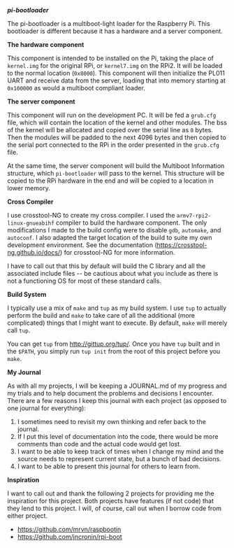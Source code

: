 ***pi-bootloader***

The pi-bootloader is a multiboot-light loader for the Raspberry Pi.  This bootloader is different because it has a hardware and a server component.

**The hardware component**

This component is intended to be installed on the Pi, taking the place of `kernel.img` for the original RPi, or `kernel7.img` on the RPi2.  It will be loaded to the normal location (`0x8000`).  This component will then initialize the PL011 UART and receive data from the server, loading that into memory starting at `0x100000` as would a multiboot compliant loader.

**The server component**

This component will run on the development PC.  It will be fed a `grub.cfg` file, which will contain the location of the kernel and other modules.  The bss of the kernel will be allocated and copied over the serial line as `0` bytes.  Then the modules will be padded to the next 4096 bytes and then copied to the serial port connected to the RPi in the order presented in the `grub.cfg` file.  

At the same time, the server component will build the Multiboot Information structure, which `pi-bootloader` will pass to the kernel.  This structure will be copied to the RPi hardware in the end and will be copied to a location in lower memory.

**Cross Compiler**

I use crosstool-NG to create my cross compiler.  I used the `armv7-rpi2-linux-gnueabihf` compiler to build the hardware component.  The only modifications I made to the build config were to disable `gdb`, `automake`, and `autoconf`.  I also adapted the target location of the build to suite my own development environment.  See the documentation (https://crosstool-ng.github.io/docs/) for crosstool-NG for more information.  

I have to call out that this by default will build the C library and all the associated include files -- be cautious about what you include as there is not a functioning OS for most of these standard calls.

**Build System**

I typically use a mix of `make` and `tup` as my build system.  I use `tup` to actually perform the build and `make` to take care of all the additional (more complicated) things that I might want to execute.  By default, `make` will merely call `tup`.

You can get `tup` from http://gittup.org/tup/.  Once you have `tup` built and in the `$PATH`, you simply run `tup init` from the root of this project before you `make`.

**My Journal**

As with all my projects, I will be keeping a JOURNAL.md of my progress and my trials and to help document the problems and decisions I encounter.  There are a few reasons I keep this journal with each project (as opposed to one journal for everything):
1. I sometimes need to revisit my own thinking and refer back to the journal.
1. If I put this level of documentation into the code, there would be more comments than code and the actual code would get lost.
1. I want to be able to keep track of times when I change my mind and the source needs to represent current state, but a bunch of bad decisions.
1. I want to be able to present this journal for others to learn from.

**Inspiration**

I want to call out and thank the following 2 projects for providing me the inspiration for this project.  Both projects have features (if not code) that they lend to this project.  I will, of course, call out when I borrow code from either project.

* https://github.com/mrvn/raspbootin
* https://github.com/jncronin/rpi-boot


